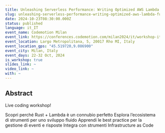```yaml
---
title: Unleashing Serverless Performance: Writing Optimized AWS Lambda Functions with Rust
slug: unleashing-serverless-performance-writing-optimized-aws-lambda-functions-with-rust-codemotion-milan
date: 2024-10-23T08:30:00.000Z
status: published
language: it_IT
event_name: Codemotion Milan
event_link: https://conferences.codemotion.com/milan2024/it/workshop-it/
event_location: Largo Metropolitana, 5, 20017 Rho MI, Italy
event_location_gps: "45.519720,9.086900"
event_city: Milan, Italy
event_days: 22-32 Oct, 2024
is_workshop: true
slides_link: ~
video_link: ~
with: ~
---
```


## Abstract

Live coding workshop!

Scopri perché Rust + Lambda è un connubio perfetto Esplora l’ecosistema di
strumenti per uno sviluppo fluido Apprendi le best practice per la gestione di
eventi e risposte Integra con strumenti Infrastructure as Code

